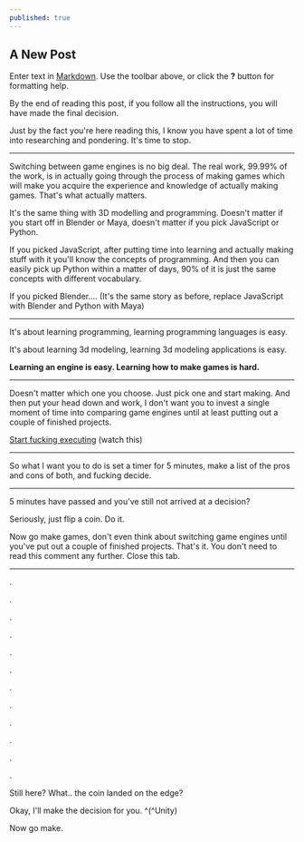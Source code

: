 ```yaml
---
published: true
---
```

## A New Post

Enter text in [Markdown](http://daringfireball.net/projects/markdown/). Use the toolbar above, or click the **?** button for formatting help.

By the end of reading this post, if you follow all the instructions, you will have made the final decision.

Just by the fact you're here reading this, I know you have spent a lot of time into researching and pondering. It's time to stop.

-----

Switching between game engines is no big deal. The real work, 99.99% of the work, is in actually going through the process of making games which will make you acquire the experience and knowledge of actually making games. That's what actually matters.

It's the same thing with 3D modelling and programming. Doesn't matter if you start off in Blender or Maya, doesn't matter if you pick JavaScript or Python.

If you picked JavaScript, after putting time into learning and actually making stuff with it you'll know the concepts of programming. And then you can easily pick up Python within a matter of days, 90% of it is just the same concepts with different vocabulary.

If you picked Blender.... (It's the same story as before, replace JavaScript with Blender and Python with Maya)

-----

It's about learning programming, learning programming languages is easy.

It's about learning 3d modeling, learning 3d modeling applications is easy.

**Learning an engine is easy. Learning how to make games is hard.**

---

Doesn't matter which one you choose. Just pick one and start making. And then put your head down and work, I don't want you to invest a single moment of time into comparing game engines until at least putting out a couple of finished projects.

[Start fucking executing](https://youtu.be/Q5jiifErFEE) (watch this)

----

So what I want you to do is set a timer for 5 minutes, make a list of the pros and cons of both, and fucking decide. 

----

5 minutes have passed and you've still not arrived at a decision?

Seriously, just flip a coin. Do it.

Now go make games, don't even think about switching game engines until you've put out a couple of finished projects. That's it. You don't need to read this comment any further. Close this tab.

-----

.

.

.

.

.

.

.

.

.

.

.

.


Still here? What.. the coin landed on the edge? 


Okay, I'll make the decision for you.   ^(^Unity)

Now go make.
